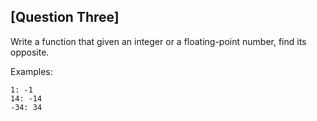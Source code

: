 

## [Question Three]

Write a function that given an integer or a floating-point number, find its opposite.

Examples:
```
1: -1
14: -14
-34: 34
```